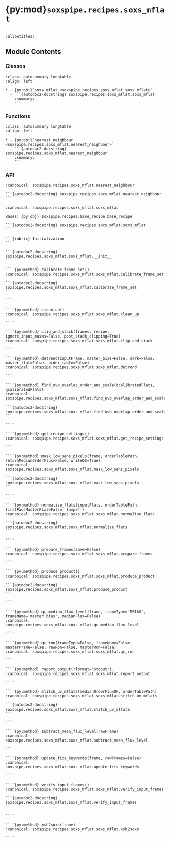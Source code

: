 # {py:mod}`soxspipe.recipes.soxs_mflat`

```{py:module} soxspipe.recipes.soxs_mflat
```

```{autodoc2-docstring} soxspipe.recipes.soxs_mflat
:allowtitles:
```

## Module Contents

### Classes

````{list-table}
:class: autosummary longtable
:align: left

* - {py:obj}`soxs_mflat <soxspipe.recipes.soxs_mflat.soxs_mflat>`
  - ```{autodoc2-docstring} soxspipe.recipes.soxs_mflat.soxs_mflat
    :summary:
    ```
````

### Functions

````{list-table}
:class: autosummary longtable
:align: left

* - {py:obj}`nearest_neighbour <soxspipe.recipes.soxs_mflat.nearest_neighbour>`
  - ```{autodoc2-docstring} soxspipe.recipes.soxs_mflat.nearest_neighbour
    :summary:
    ```
````

### API

````{py:function} nearest_neighbour(singleValue, listOfValues)
:canonical: soxspipe.recipes.soxs_mflat.nearest_neighbour

```{autodoc2-docstring} soxspipe.recipes.soxs_mflat.nearest_neighbour
```
````

`````{py:class} soxs_mflat(log, settings=False, inputFrames=[], verbose=False, overwrite=False)
:canonical: soxspipe.recipes.soxs_mflat.soxs_mflat

Bases: {py:obj}`soxspipe.recipes.base_recipe.base_recipe`

```{autodoc2-docstring} soxspipe.recipes.soxs_mflat.soxs_mflat
```

```{rubric} Initialization
```

```{autodoc2-docstring} soxspipe.recipes.soxs_mflat.soxs_mflat.__init__
```

````{py:method} calibrate_frame_set()
:canonical: soxspipe.recipes.soxs_mflat.soxs_mflat.calibrate_frame_set

```{autodoc2-docstring} soxspipe.recipes.soxs_mflat.soxs_mflat.calibrate_frame_set
```

````

````{py:method} clean_up()
:canonical: soxspipe.recipes.soxs_mflat.soxs_mflat.clean_up

````

````{py:method} clip_and_stack(frames, recipe, ignore_input_masks=False, post_stack_clipping=True)
:canonical: soxspipe.recipes.soxs_mflat.soxs_mflat.clip_and_stack

````

````{py:method} detrend(inputFrame, master_bias=False, dark=False, master_flat=False, order_table=False)
:canonical: soxspipe.recipes.soxs_mflat.soxs_mflat.detrend

````

````{py:method} find_uvb_overlap_order_and_scale(dcalibratedFlats, qcalibratedFlats)
:canonical: soxspipe.recipes.soxs_mflat.soxs_mflat.find_uvb_overlap_order_and_scale

```{autodoc2-docstring} soxspipe.recipes.soxs_mflat.soxs_mflat.find_uvb_overlap_order_and_scale
```

````

````{py:method} get_recipe_settings()
:canonical: soxspipe.recipes.soxs_mflat.soxs_mflat.get_recipe_settings

````

````{py:method} mask_low_sens_pixels(frame, orderTablePath, returnMedianOrderFlux=False, writeQC=True)
:canonical: soxspipe.recipes.soxs_mflat.soxs_mflat.mask_low_sens_pixels

```{autodoc2-docstring} soxspipe.recipes.soxs_mflat.soxs_mflat.mask_low_sens_pixels
```

````

````{py:method} normalise_flats(inputFlats, orderTablePath, firstPassMasterFlat=False, lamp='')
:canonical: soxspipe.recipes.soxs_mflat.soxs_mflat.normalise_flats

```{autodoc2-docstring} soxspipe.recipes.soxs_mflat.soxs_mflat.normalise_flats
```

````

````{py:method} prepare_frames(save=False)
:canonical: soxspipe.recipes.soxs_mflat.soxs_mflat.prepare_frames

````

````{py:method} produce_product()
:canonical: soxspipe.recipes.soxs_mflat.soxs_mflat.produce_product

```{autodoc2-docstring} soxspipe.recipes.soxs_mflat.soxs_mflat.produce_product
```

````

````{py:method} qc_median_flux_level(frame, frameType='MBIAS', frameName='master bias', medianFlux=False)
:canonical: soxspipe.recipes.soxs_mflat.soxs_mflat.qc_median_flux_level

````

````{py:method} qc_ron(frameType=False, frameName=False, masterFrame=False, rawRon=False, masterRon=False)
:canonical: soxspipe.recipes.soxs_mflat.soxs_mflat.qc_ron

````

````{py:method} report_output(rformat='stdout')
:canonical: soxspipe.recipes.soxs_mflat.soxs_mflat.report_output

````

````{py:method} stitch_uv_mflats(medianOrderFluxDF, orderTablePath)
:canonical: soxspipe.recipes.soxs_mflat.soxs_mflat.stitch_uv_mflats

```{autodoc2-docstring} soxspipe.recipes.soxs_mflat.soxs_mflat.stitch_uv_mflats
```

````

````{py:method} subtract_mean_flux_level(rawFrame)
:canonical: soxspipe.recipes.soxs_mflat.soxs_mflat.subtract_mean_flux_level

````

````{py:method} update_fits_keywords(frame, rawFrames=False)
:canonical: soxspipe.recipes.soxs_mflat.soxs_mflat.update_fits_keywords

````

````{py:method} verify_input_frames()
:canonical: soxspipe.recipes.soxs_mflat.soxs_mflat.verify_input_frames

```{autodoc2-docstring} soxspipe.recipes.soxs_mflat.soxs_mflat.verify_input_frames
```

````

````{py:method} xsh2soxs(frame)
:canonical: soxspipe.recipes.soxs_mflat.soxs_mflat.xsh2soxs

````

`````
